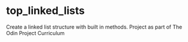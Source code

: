 # top_linked_lists
Create a linked list structure with built in methods. Project as part of The Odin Project Curriculum
